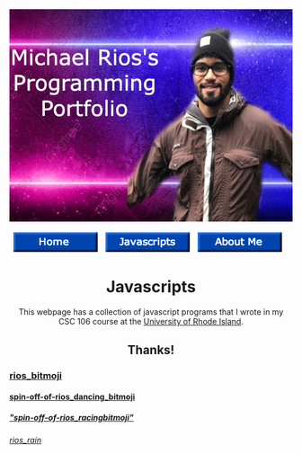 <!DOCTYPE html>
<html>
    <head>
        <style>
            h1 {text-align: center;}
p {text-align: center;}
div {text-align: center;}
            h2 {text-align: center;} 
        </style>
        <link rel="stylesheet" href="mike.css">
        <meta charset="utf-8">
        <title>Mike's Programming Portfolio - javascripts</title>
    </head>
    <body>
        <img src="myBanner.jpg" alt="banner" class="center">
          <table>
            <thead>
                <tr>
                    <td><a href="index.html"><img src="home.png"> </a> </td> 
            <td><a href="javascript.html"><img src="javascripts.png"> </a> </td> 
    <td> <a href="about.html"><img src="aboutme.png"></a> </td> 
                </tr>
            </thead>
        </table>
      <h1>Javascripts</h1>
      <p>This webpage has a collection of javascript programs that I wrote in my CSC 106 course at the <a href="https://www.uri.edu">University of Rhode Island</a>.</p>
      <h2> Thanks!</h2>
        <h3><a href="https://www.khanacademy.org/computer-programming/rios_bitmoji/6705151961251840">rios_bitmoji</a></h3><script src="https://www.khanacademy.org/computer-programming/rios_bitmoji/6705151961251840/embed.js?editor=no&buttons=no&author=no&embed=yes"></script>
<h4><a href="https://www.khanacademy.org/computer-programming/spin-off-of-rios_dancing_bitmoji/5617908655898624">spin-off-of-rios_dancing_bitmoji</a></h4><script src="https://www.khanacademy.org/computer-programming/spin-off-of-rios_dancing_bitmoji/5617908655898624/embed.js?editor=no&buttons=no&author=no&embed=yes"></script>
        <h5><a href="https://www.khanacademy.org/computer-programming/spin-off-of-rios_racingbitmoji/5944907400265728">"spin-off-of-rios_racingbitmoji"</a></h5><script src="https://www.khanacademy.org/computer-programming/spin-off-of-rios_racingbitmoji/5944907400265728/embed.js?editor=no&buttons=no&author=no&embed=yes"></script>
        <h6><a href="https://www.khanacademy.org/computer-programming/rios_rain/5838401036140544">rios_rain</a></h6><script src="https://www.khanacademy.org/computer-programming/rios_rain/5838401036140544/embed.js?editor=no&buttons=no&author=no&embed=yes"></script>
    </body>
</html>
